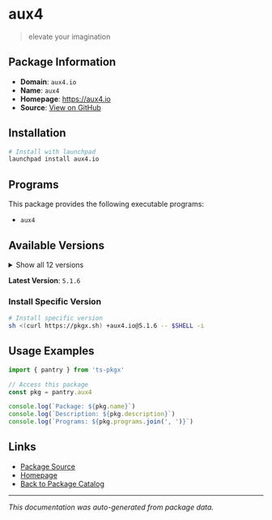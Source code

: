 # aux4

> elevate your imagination

## Package Information

- **Domain**: `aux4.io`
- **Name**: `aux4`
- **Homepage**: https://aux4.io
- **Source**: [View on GitHub](https://github.com/pkgxdev/pantry/tree/main/projects/aux4.io/package.yml)

## Installation

```bash
# Install with launchpad
launchpad install aux4.io
```

## Programs

This package provides the following executable programs:

- `aux4`

## Available Versions

<details>
<summary>Show all 12 versions</summary>

- `5.1.6`, `5.1.5`, `5.1.4`, `5.1.3`, `5.1.2`
- `5.1.0`, `5.0.14`, `5.0.11`, `5.0.10`, `5.0.9`
- `5.0.8`, `5.0.3`

</details>

**Latest Version**: `5.1.6`

### Install Specific Version

```bash
# Install specific version
sh <(curl https://pkgx.sh) +aux4.io@5.1.6 -- $SHELL -i
```

## Usage Examples

```typescript
import { pantry } from 'ts-pkgx'

// Access this package
const pkg = pantry.aux4

console.log(`Package: ${pkg.name}`)
console.log(`Description: ${pkg.description}`)
console.log(`Programs: ${pkg.programs.join(', ')}`)
```

## Links

- [Package Source](https://github.com/pkgxdev/pantry/tree/main/projects/aux4.io/package.yml)
- [Homepage](https://aux4.io)
- [Back to Package Catalog](../../package-catalog.md)

---

*This documentation was auto-generated from package data.*
